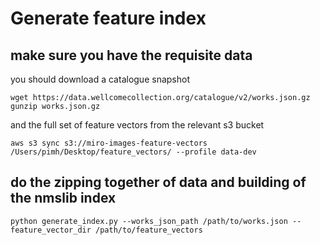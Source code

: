 # Generate feature index
## make sure you have the requisite data
you should download a catalogue snapshot
```
wget https://data.wellcomecollection.org/catalogue/v2/works.json.gz
gunzip works.json.gz
```

and the full set of feature vectors from the relevant s3 bucket
```
aws s3 sync s3://miro-images-feature-vectors /Users/pimh/Desktop/feature_vectors/ --profile data-dev
```

## do the zipping together of data and building of the nmslib index
```
python generate_index.py --works_json_path /path/to/works.json --feature_vector_dir /path/to/feature_vectors
```

